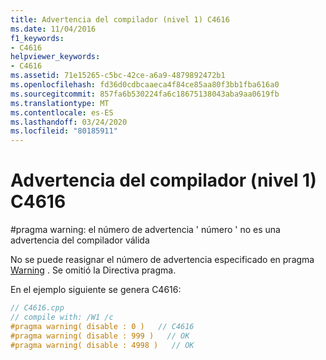 ```yaml
---
title: Advertencia del compilador (nivel 1) C4616
ms.date: 11/04/2016
f1_keywords:
- C4616
helpviewer_keywords:
- C4616
ms.assetid: 71e15265-c5bc-42ce-a6a9-4879892472b1
ms.openlocfilehash: fd36d0cdbcaaeca4f84ce85aa80f3bb1fba616a0
ms.sourcegitcommit: 857fa6b530224fa6c18675138043aba9aa0619fb
ms.translationtype: MT
ms.contentlocale: es-ES
ms.lasthandoff: 03/24/2020
ms.locfileid: "80185911"
---
```

# <a name="compiler-warning-level-1-c4616"></a>Advertencia del compilador (nivel 1) C4616

\#pragma warning: el número de advertencia ' número ' no es una advertencia del compilador válida

No se puede reasignar el número de advertencia especificado en pragma [Warning](../../preprocessor/warning.md) . Se omitió la Directiva pragma.

En el ejemplo siguiente se genera C4616:

```cpp
// C4616.cpp
// compile with: /W1 /c
#pragma warning( disable : 0 )   // C4616
#pragma warning( disable : 999 )   // OK
#pragma warning( disable : 4998 )   // OK
```
